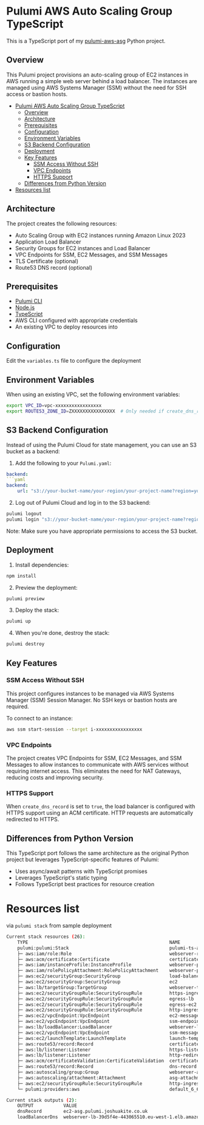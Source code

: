 # Pulumi AWS Auto Scaling Group TypeScript

This is a TypeScript port of my [pulumi-aws-asg](https://github.com/joshuamkite/pulumi-aws-asg) Python project.

## Overview

This Pulumi project provisions an auto-scaling group of EC2 instances in AWS running a simple web server behind a load balancer. The instances are managed using AWS Systems Manager (SSM) without the need for SSH access or bastion hosts.

- [Pulumi AWS Auto Scaling Group TypeScript](#pulumi-aws-auto-scaling-group-typescript)
  - [Overview](#overview)
  - [Architecture](#architecture)
  - [Prerequisites](#prerequisites)
  - [Configuration](#configuration)
  - [Environment Variables](#environment-variables)
  - [S3 Backend Configuration](#s3-backend-configuration)
  - [Deployment](#deployment)
  - [Key Features](#key-features)
    - [SSM Access Without SSH](#ssm-access-without-ssh)
    - [VPC Endpoints](#vpc-endpoints)
    - [HTTPS Support](#https-support)
  - [Differences from Python Version](#differences-from-python-version)
- [Resources list](#resources-list)

## Architecture

The project creates the following resources:

- Auto Scaling Group with EC2 instances running Amazon Linux 2023
- Application Load Balancer
- Security Groups for EC2 instances and Load Balancer
- VPC Endpoints for SSM, EC2 Messages, and SSM Messages
- TLS Certificate (optional)
- Route53 DNS record (optional)

## Prerequisites

- [Pulumi CLI](https://www.pulumi.com/docs/get-started/install/)
- [Node.js](https://nodejs.org/en/download/)
- [TypeScript](https://www.typescriptlang.org/download)
- AWS CLI configured with appropriate credentials
- An existing VPC to deploy resources into

## Configuration

Edit the `variables.ts` file to configure the deployment

## Environment Variables

When using an existing VPC, set the following environment variables:

```bash
export VPC_ID=vpc-xxxxxxxxxxxxxxxxx
export ROUTE53_ZONE_ID=ZXXXXXXXXXXXXXXXX  # Only needed if create_dns_record is true
```

## S3 Backend Configuration

Instead of using the Pulumi Cloud for state management, you can use an S3 bucket as a backend:

1. Add the following to your `Pulumi.yaml`:

```yaml
backend:
```yaml
backend:
    url: "s3://your-bucket-name/your-region/your-project-name?region=your-region"
```

2. Log out of Pulumi Cloud and log in to the S3 backend:

```bash
pulumi logout
pulumi login "s3://your-bucket-name/your-region/your-project-name?region=your-region"
```

Note: Make sure you have appropriate permissions to access the S3 bucket.

## Deployment

1. Install dependencies:

```bash
npm install
```

2. Preview the deployment:

```bash
pulumi preview
```

3. Deploy the stack:

```bash
pulumi up
```

4. When you're done, destroy the stack:

```bash
pulumi destroy
```

## Key Features

### SSM Access Without SSH

This project configures instances to be managed via AWS Systems Manager (SSM) Session Manager. No SSH keys or bastion hosts are required.

To connect to an instance:

```bash
aws ssm start-session --target i-xxxxxxxxxxxxxxxxx
```

### VPC Endpoints

The project creates VPC Endpoints for SSM, EC2 Messages, and SSM Messages to allow instances to communicate with AWS services without requiring internet access. This eliminates the need for NAT Gateways, reducing costs and improving security.

### HTTPS Support

When `create_dns_record` is set to `true`, the load balancer is configured with HTTPS support using an ACM certificate. HTTP requests are automatically redirected to HTTPS.

## Differences from Python Version

This TypeScript port follows the same architecture as the original Python project but leverages TypeScript-specific features of Pulumi:

- Uses async/await patterns with TypeScript promises
- Leverages TypeScript's static typing
- Follows TypeScript best practices for resource creation

# Resources list 

via `pulumi stack` from sample deployment

```bash
Current stack resources (26):
    TYPE                                                    NAME
    pulumi:pulumi:Stack                                     pulumi-ts-aws-asg-ec2-webserver-pulumi-ts-aws-asg-ec2-webserver
    ├─ aws:iam/role:Role                                    webserver-role
    ├─ aws:acm/certificate:Certificate                      certificate
    ├─ aws:iam/instanceProfile:InstanceProfile              webserver-profile
    ├─ aws:iam/rolePolicyAttachment:RolePolicyAttachment    webserver-policy
    ├─ aws:ec2/securityGroup:SecurityGroup                  load-balancer
    ├─ aws:ec2/securityGroup:SecurityGroup                  ec2
    ├─ aws:lb/targetGroup:TargetGroup                       webserver-tg
    ├─ aws:ec2/securityGroupRule:SecurityGroupRule          https-ingress
    ├─ aws:ec2/securityGroupRule:SecurityGroupRule          egress-lb
    ├─ aws:ec2/securityGroupRule:SecurityGroupRule          egress-ec2
    ├─ aws:ec2/securityGroupRule:SecurityGroupRule          http-ingress-ec2
    ├─ aws:ec2/vpcEndpoint:VpcEndpoint                      ec2-messages-endpoint
    ├─ aws:ec2/vpcEndpoint:VpcEndpoint                      ssm-endpoint
    ├─ aws:lb/loadBalancer:LoadBalancer                     webserver-lb
    ├─ aws:ec2/vpcEndpoint:VpcEndpoint                      ssm-messages-endpoint
    ├─ aws:ec2/launchTemplate:LaunchTemplate                launch-template
    ├─ aws:route53/record:Record                            certificate-validation
    ├─ aws:lb/listener:Listener                             https-listener
    ├─ aws:lb/listener:Listener                             http-redirect-listener
    ├─ aws:acm/certificateValidation:CertificateValidation  certificate-validation-dns-record
    ├─ aws:route53/record:Record                            dns-record
    ├─ aws:autoscaling/group:Group                          webserver-asg
    ├─ aws:autoscaling/attachment:Attachment                asg-attachment
    ├─ aws:ec2/securityGroupRule:SecurityGroupRule          http-ingress
    └─ pulumi:providers:aws                                 default_6_68_0

Current stack outputs (2):
    OUTPUT           VALUE
    dnsRecord        ec2-asg.pulumi.joshuakite.co.uk
    loadBalancerDns  webserver-lb-39d5f4e-443065510.eu-west-1.elb.amazonaws.com
```